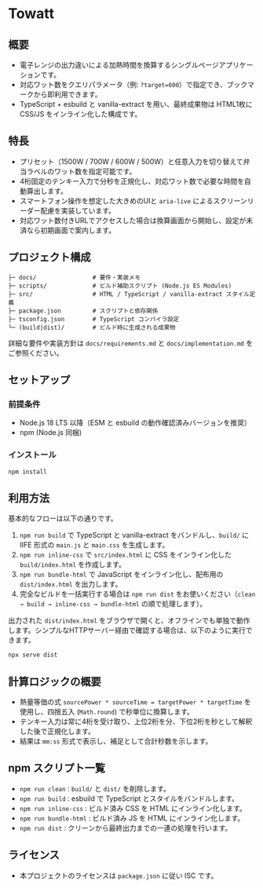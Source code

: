 # Towatt

## 概要
- 電子レンジの出力違いによる加熱時間を換算するシングルページアプリケーションです。
- 対応ワット数をクエリパラメータ（例: `?target=600`）で指定でき、ブックマークから即利用できます。
- TypeScript + esbuild と vanilla-extract を用い、最終成果物は HTML1枚に CSS/JS をインライン化した構成です。

## 特長
- プリセット（1500W / 700W / 600W / 500W）と任意入力を切り替えて弁当ラベルのワット数を指定可能です。
- 4桁固定のテンキー入力で分秒を正規化し、対応ワット数で必要な時間を自動算出します。
- スマートフォン操作を想定した大きめのUIと `aria-live` によるスクリーンリーダー配慮を実装しています。
- 対応ワット数付きURLでアクセスした場合は換算画面から開始し、設定が未済なら初期画面で案内します。

## プロジェクト構成
```
├─ docs/                # 要件・実装メモ
├─ scripts/             # ビルド補助スクリプト (Node.js ES Modules)
├─ src/                 # HTML / TypeScript / vanilla-extract スタイル定義
├─ package.json         # スクリプトと依存関係
├─ tsconfig.json        # TypeScript コンパイラ設定
└─ (build|dist)/        # ビルド時に生成される成果物
```

詳細な要件や実装方針は `docs/requirements.md` と `docs/implementation.md` をご参照ください。

## セットアップ
### 前提条件
- Node.js 18 LTS 以降（ESM と esbuild の動作確認済みバージョンを推奨）
- npm (Node.js 同梱)

### インストール
```bash
npm install
```

## 利用方法
基本的なフローは以下の通りです。
1. `npm run build` で TypeScript と vanilla-extract をバンドルし、`build/` に IIFE 形式の `main.js` と `main.css` を生成します。
2. `npm run inline-css` で `src/index.html` に CSS をインライン化した `build/index.html` を作成します。
3. `npm run bundle-html` で JavaScript をインライン化し、配布用の `dist/index.html` を出力します。
4. 完全なビルドを一括実行する場合は `npm run dist` をお使いください（`clean → build → inline-css → bundle-html` の順で処理します）。

出力された `dist/index.html` をブラウザで開くと、オフラインでも単独で動作します。シンプルなHTTPサーバー経由で確認する場合は、以下のように実行できます。
```bash
npx serve dist
```

## 計算ロジックの概要
- 熱量等価の式 `sourcePower * sourceTime = targetPower * targetTime` を使用し、四捨五入 (`Math.round`) で秒単位に換算します。
- テンキー入力は常に4桁を受け取り、上位2桁を分、下位2桁を秒として解釈した後で正規化します。
- 結果は `mm:ss` 形式で表示し、補足として合計秒数を示します。

## npm スクリプト一覧
- `npm run clean` : `build/` と `dist/` を削除します。
- `npm run build` : esbuild で TypeScript とスタイルをバンドルします。
- `npm run inline-css` : ビルド済み CSS を HTML にインライン化します。
- `npm run bundle-html` : ビルド済み JS を HTML にインライン化します。
- `npm run dist` : クリーンから最終出力までの一連の処理を行います。

## ライセンス
- 本プロジェクトのライセンスは `package.json` に従い ISC です。
